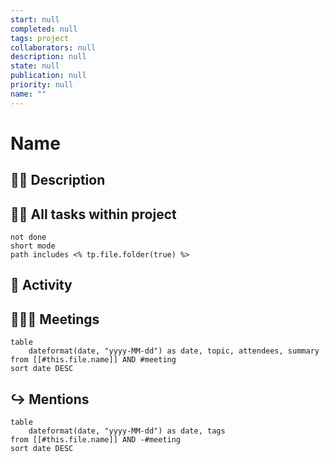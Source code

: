 ```yaml
---
start: null
completed: null
tags: project
collaborators: null
description: null
state: null
publication: null
priority: null
name: ""
---
```


# Name 

## 🦸‍♀ Description

## 👷‍♀ All tasks within project 
```tasks
not done
short mode
path includes <% tp.file.folder(true) %> 
```


## 🏅 Activity 

## 🧑‍🤝‍🧑 Meetings
```dataview
table 
	dateformat(date, "yyyy-MM-dd") as date, topic, attendees, summary
from [[#this.file.name]] AND #meeting
sort date DESC
```
## ↪ Mentions 
```dataview
table 
	dateformat(date, "yyyy-MM-dd") as date, tags
from [[#this.file.name]] AND -#meeting
sort date DESC
```

